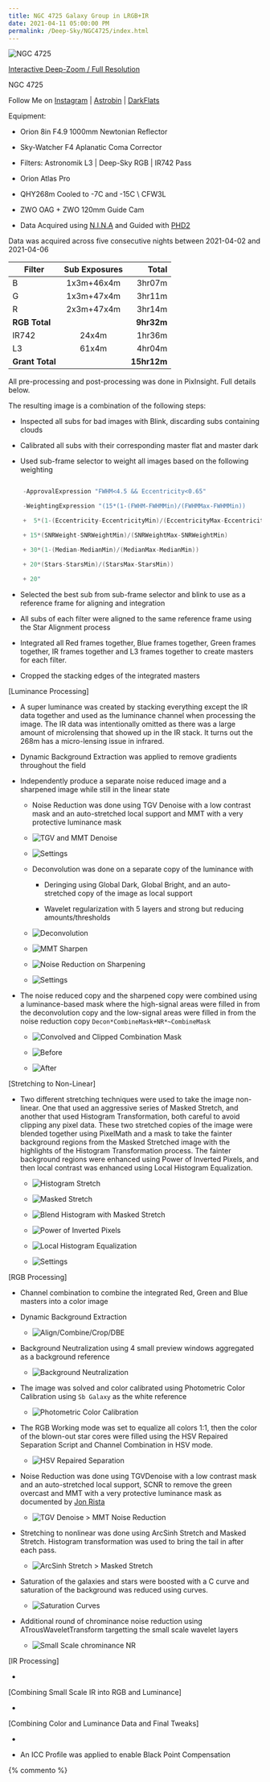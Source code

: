 ```yaml
---
title: NGC 4725 Galaxy Group in LRGB+IR
date: 2021-04-11 05:00:00 PM
permalink: /Deep-Sky/NGC4725/index.html
---
```


![NGC 4725](/Deep-Sky/NGC4725/NGC4725.Draft5b.Web.jpg "NGC 4725")

[Interactive Deep-Zoom / Full Resolution](/DZI/NGC4725.html)

NGC 4725

Follow Me on [Instagram](
https://www.instagram.com/jonathanmaccollum/) | [Astrobin](https://www.astrobin.com/users/eigenVector/) | [DarkFlats](https://darkflats.com)

Equipment: 

* Orion 8in F4.9 1000mm Newtonian Reflector

* Sky-Watcher F4 Aplanatic Coma Corrector

* Filters: Astronomik L3 | Deep-Sky RGB | IR742 Pass

* Orion Atlas Pro

* QHY268m Cooled to -7C and -15C \ CFW3L

* ZWO OAG + ZWO 120mm Guide Cam

* Data Acquired using [N.I.N.A](https://nighttime-imaging.eu) and Guided with [PHD2](https://openphdguiding.org/)

Data was acquired across five consecutive nights between 2021-04-02 and 2021-04-06


| Filter      | Sub Exposures | Total   |
| ----------- |:-------------:| -------:|
| B           | 1x3m+46x4m    |  3hr07m |
| G           | 1x3m+47x4m    |  3hr11m |
| R           | 2x3m+47x4m    |  3hr14m |
| **RGB Total**   |               |  **9hr32m** |
| IR742       | 24x4m         |  1hr36m |
| L3          | 61x4m         |  4hr04m |
| **Grant Total** |           | **15hr12m** |


All pre-processing and post-processing was done in PixInsight. Full details below.

The resulting image is a combination of the following steps:

* Inspected all subs for bad images with Blink, discarding subs containing clouds

* Calibrated all subs with their corresponding master flat and master dark

* Used sub-frame selector to weight all images based on the following weighting

```C

    -ApprovalExpression "FWHM<4.5 && Eccentricity<0.65"

    -WeightingExpression "(15*(1-(FWHM-FWHMMin)/(FWHMMax-FWHMMin))

    +  5*(1-(Eccentricity-EccentricityMin)/(EccentricityMax-EccentricityMin))

    + 15*(SNRWeight-SNRWeightMin)/(SNRWeightMax-SNRWeightMin)

    + 30*(1-(Median-MedianMin)/(MedianMax-MedianMin))

    + 20*(Stars-StarsMin)/(StarsMax-StarsMin))

    + 20" 

```

* Selected the best sub from sub-frame selector and blink to use as a reference frame for aligning and integration

* All subs of each filter were aligned to the same reference frame using the Star Alignment process

* Integrated all Red frames together, Blue frames together, Green frames together, IR frames together and L3 frames together to create masters for each filter. 

* Cropped the stacking edges of the integrated masters


[Luminance Processing]

* A super luminance was created by stacking everything except the IR data together and used as the luminance channel when processing the image. The IR data was intentionally omitted as there was a large amount of microlensing that showed up in the IR stack. It turns out the 268m has a micro-lensing issue in infrared.

* Dynamic Background Extraction was applied to remove gradients throughout the field

* Independently produce a separate noise reduced image and a sharpened image while still in the linear state

   * Noise Reduction was done using TGV Denoise with a low contrast mask and an auto-stretched local support and MMT with a very protective luminance mask

    * ![TGV and MMT Denoise](/Deep-Sky/NGC4725/SyntheticLum.02.TGVMMTNR.jpg)
    
    * ![Settings](/Deep-Sky/NGC4725/SyntheticLum.02.Settings.jpg)

   * Deconvolution was done on a separate copy of the luminance with

        * Deringing using Global Dark, Global Bright, and an auto-stretched copy of the image as local support

        * Wavelet regularization with 5 layers and strong but reducing amounts/thresholds

    * ![Deconvolution](/Deep-Sky/NGC4725/SyntheticLum.01a.Decon.jpg)

    * ![MMT Sharpen](/Deep-Sky/NGC4725/SyntheticLum.01b.MMTShrp.jpg)

    * ![Noise Reduction on Sharpening](/Deep-Sky/NGC4725/SyntheticLum.01c.NRDeconArtifacts.jpg)

    * ![Settings](/Deep-Sky/NGC4725/SyntheticLum.01.Settings.jpg)

* The noise reduced copy and the sharpened copy were combined using a luminance-based mask where the high-signal areas were filled in from the deconvolution copy and the low-signal areas were filled in from the noise reduction copy ``Decon*CombineMask+NR*~CombineMask``

    * ![Convolved and Clipped Combination Mask](/Deep-Sky/NGC4725/SyntheticLum.03a.CombinationMask.jpg)

    * ![Before](/Deep-Sky/NGC4725/SyntheticLum.00.Before.jpg)

    * ![After](/Deep-Sky/NGC4725/SyntheticLum.03b.CombineNRAndDecon.jpg)

[Stretching to Non-Linear]

* Two different stretching techniques were used to take the image non-linear. One that used an aggressive series of Masked Stretch, and another that used Histogram Transformation, both careful to avoid clipping any pixel data.  These two stretched copies of the image were blended together using PixelMath and a mask to take the fainter background regions from the Masked Stretched image with the highlights of the Histogram Transformation process. The fainter background regions were enhanced using Power of Inverted Pixels, and then local contrast was enhanced using Local Histogram Equalization.

    * ![Histogram Stretch](/Deep-Sky/NGC4725/SyntheticLum.04a.HTStretch.jpg)

    * ![Masked Stretch](/Deep-Sky/NGC4725/SyntheticLum.04b.MaskedStretch.jpg)

    * ![Blend Histogram with Masked Stretch](/Deep-Sky/NGC4725/SyntheticLum.04c.BlendMaskedStretchWithHT.jpg)

    * ![Power of Inverted Pixels](/Deep-Sky/NGC4725/SyntheticLum.04d.PowerOfInvertedPixels.jpg)

    * ![Local Histogram Equalization](/Deep-Sky/NGC4725/SyntheticLum.04e.LocalHistogramEqualization.jpg)

    * ![Settings](/Deep-Sky/NGC4725/SyntheticLum.04.Settings.jpg)


[RGB Processing]

* Channel combination to combine the integrated Red, Green and Blue masters into a color image

* Dynamic Background Extraction

    * ![Align/Combine/Crop/DBE](/Deep-Sky/NGC4725/RGB.00.Align.Combine.Crop.jpg)

* Background Neutralization using 4 small preview windows aggregated as a background reference

    * ![Background Neutralization](/Deep-Sky/NGC4725/RGB.01.BackgroundNeutralization.jpg)

* The image was solved and color calibrated using Photometric Color Calibration using ``Sb Galaxy`` as the white reference
    
    * ![Photometric Color Calibration](/Deep-Sky/NGC4725/RGB.02.PCC.jpg)

* The RGB Working mode was set to equalize all colors 1:1, then the color of the blown-out star cores were filled using the HSV Repaired Separation Script and Channel Combination in HSV mode.
    
    * ![HSV Repaired Separation](/Deep-Sky/NGC4725/RGB.03.RGBWS.HSVRS.jpg)

* Noise Reduction was done using TGVDenoise with a low contrast mask and an auto-stretched local support, SCNR to remove the green overcast and MMT with a very protective luminance mask as documented by [Jon Rista](https://jonrista.com/the-astrophotographers-guide/pixinsights/effective-noise-reduction-part-2/) 

    * ![TGV Denoise > MMT Noise Reduction](/Deep-Sky/NGC4725/RGB.04.TGVMMTNR.jpg)

* Stretching to nonlinear was done using ArcSinh Stretch and Masked Stretch. Histogram transformation was used to bring the tail in after each pass.

    * ![ArcSinh Stretch > Masked Stretch](/Deep-Sky/NGC4725/RGB.05.ArcSinh.MaskedStretch.jpg)

* Saturation of the galaxies and stars were boosted with a C curve and saturation of the background was reduced using curves.

    * ![Saturation Curves](/Deep-Sky/NGC4725/RGB.06.SatAndCCurves.jpg)


* Additional round of chrominance noise reduction using ATrousWaveletTransform targetting the small scale wavelet layers

    * ![Small Scale chrominance NR](/Deep-Sky/NGC4725/RGB.07.SmallScaleChrNR.jpg)


[IR Processing]

* 

[Combining Small Scale IR into RGB and Luminance]

* 

[Combining Color and Luminance Data and Final Tweaks]

* 

* An ICC Profile was applied to enable Black Point Compensation

{% commento %}